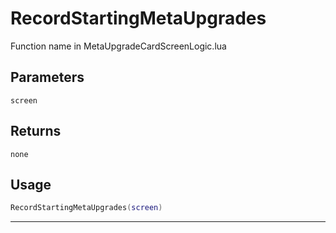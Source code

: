 # RecordStartingMetaUpgrades
Function name in MetaUpgradeCardScreenLogic.lua
## Parameters
`screen`
## Returns
`none`
## Usage
```lua
RecordStartingMetaUpgrades(screen)
```
---
